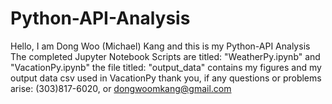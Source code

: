 # Python-API-Analysis
Hello, I am Dong Woo (Michael) Kang and this is my Python-API Analysis 
The completed Jupyter Notebook Scripts are titled: "WeatherPy.ipynb" and "VacationPy.ipynb"
the file titled: "output_data" contains my figures and my output data csv used in VacationPy
thank you, if any questions or problems arise: (303)817-6020, or dongwoomkang@gmail.com
